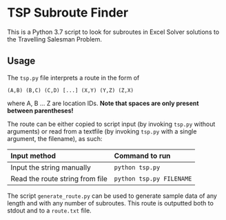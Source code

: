 # TSP Subroute Finder

This is a Python 3.7 script to look for subroutes in Excel Solver solutions to the Travelling Salesman Problem.

## Usage

The `tsp.py` file interprets a route in the form of

	(A,B) (B,C) (C,D) [...] (X,Y) (Y,Z) (Z,X)
	
where A, B ... Z are location IDs. **Note that spaces are only present between parentheses!**

The route can be either copied to script input (by invoking `tsp.py` without arguments) or read from a textfile (by invoking `tsp.py` with a single argument, the filename), as such:

| Input method                    | Command to run           |
|:--------------------------------|:-------------------------|
| Input the string manually       | `python tsp.py`          |
| Read the route string from file | `python tsp.py FILENAME` |

The script `generate_route.py` can be used to generate sample data of any length and with any number of subroutes. This route is outputted both to stdout and to a `route.txt` file. 
